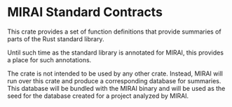 # MIRAI Standard Contracts

This crate provides a set of function definitions that provide summaries of parts of the Rust standard library.

Until such time as the standard library is annotated for MIRAI, this provides a place for such annotations.

The crate is not intended to be used by any other crate. Instead, MIRAI will run over this crate and produce a
corresponding database for summaries. This database will be bundled with the MIRAI binary and
will be used as the seed for the database created for a project analyzed by MIRAI.